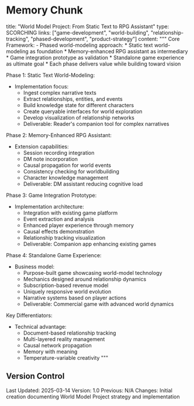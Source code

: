 # Memory Chunk

<chunk>
title: "World Model Project: From Static Text to RPG Assistant"
type: SCORCHING
links: ["game-development", "world-building", "relationship-tracking", "phased-development", "product-strategy"]
content: """
Core Framework:
- Phased world-modeling approach:
  * Static text world-modeling as foundation
  * Memory-enhanced RPG assistant as intermediary
  * Game integration prototype as validation
  * Standalone game experience as ultimate goal
  * Each phase delivers value while building toward vision

Phase 1: Static Text World-Modeling:
- Implementation focus:
  * Ingest complex narrative texts
  * Extract relationships, entities, and events
  * Build knowledge state for different characters
  * Create queryable interfaces for world exploration
  * Develop visualization of relationship networks
  * Deliverable: Reader's companion tool for complex narratives

Phase 2: Memory-Enhanced RPG Assistant:
- Extension capabilities:
  * Session recording integration
  * DM note incorporation
  * Causal propagation for world events
  * Consistency checking for worldbuilding
  * Character knowledge management
  * Deliverable: DM assistant reducing cognitive load

Phase 3: Game Integration Prototype:
- Implementation architecture:
  * Integration with existing game platform
  * Event extraction and analysis
  * Enhanced player experience through memory
  * Causal effects demonstration
  * Relationship tracking visualization
  * Deliverable: Companion app enhancing existing games

Phase 4: Standalone Game Experience:
- Business model:
  * Purpose-built game showcasing world-model technology
  * Mechanics designed around relationship dynamics
  * Subscription-based revenue model
  * Uniquely responsive world evolution
  * Narrative systems based on player actions
  * Deliverable: Commercial game with advanced world dynamics

Key Differentiators:
- Technical advantage:
  * Document-based relationship tracking
  * Multi-layered reality management
  * Causal network propagation
  * Memory with meaning
  * Temperature-variable creativity
"""
</chunk>

## Version Control
Last Updated: 2025-03-14
Version: 1.0
Previous: N/A
Changes: Initial creation documenting World Model Project strategy and implementation